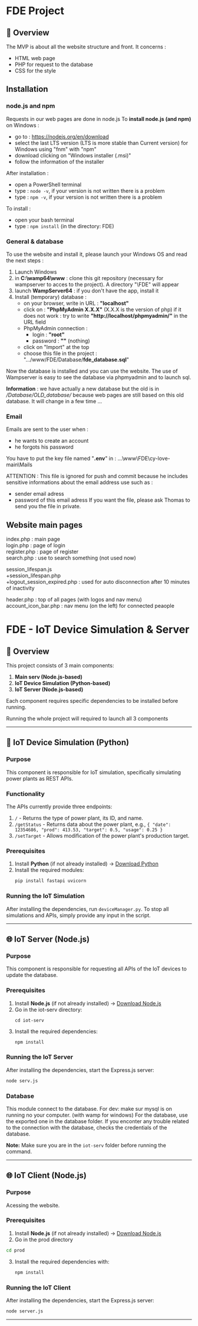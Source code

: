 # FDE Project

## 📌 Overview
The MVP is about all the website structure and front.
It concerns :
   - HTML web page
   - PHP for request to the database
   - CSS for the style

## Installation
### node.js and npm

Requests in our web pages are done in node.js
To **install node.js (and npm)** on Windows :
   - go to : https://nodejs.org/en/download
   - select the last LTS version (LTS is more stable than Current version) for Windows using "fnm" with "npm"
   - download clicking on "Windows installer (.msi)"
   - follow the information of the installer

After installation : 
   - open a PowerShell terminal
   - type : ```node -v```, if your version is not written there is a problem
   - type : ```npm -v```, if your version is not written there is a problem

To install : 
   - open your bash terminal
   - type : ```npm install``` (in the directory: FDE)


### General & database
To use the website and install it, please launch your Windows OS and read the next steps :
   1. Launch Windows
   2. in **C:\wamp64\www** : clone this git repository (necessary for wampserver to acces to the project). A directory "\FDE" will appear
   3. launch **WampServer64** : if you don't have the app, install it
   4. Install (temporary) database :
      - on your browser, write in URL : **"localhost"**
      - click on : **"PhpMyAdmin X.X.X"** (X.X.X is the version of php)
      if it does not work : try to write **"http://localhost/phpmyadmin/"** in the URL field
      - PhpMyAdmin connection : 
         - login : **"root"**
         - password : **""** (nothing)
      - click on "Import" at the top
      - choose this file in the project : ".../www/FDE/Database/**fde_database.sql**"

Now the database is installed and you can use the website.
The use of Wampserver is easy to see the database via phpmyadmin and to launch sql.

**Information** : we have actually a new database but the old is in */Database/OLD_database/* because web pages are still based on this old database. It will change in a few time ...

### Email
Emails are sent to the user when :
   - he wants to create an account
   - he forgots his password

You have to put the key file named "**.env**" in : ...\www\FDE\cy-love-main\Mails  

ATTENTION : This file is ignored for push and commit because he includes sensitive informations about the email address use such as :
   - sender email adress
   - password of this email adress
If you want the file, please ask Thomas to send you the file in private.

## Website main pages
index.php : main page  
login.php : page of login  
register.php : page of register  
search.php : use to search something (not used now)  

session_lifespan.js  
+session_lifespan.php  
+logout_session_expired.php : used for auto disconnection after 10 minutes of inactivity  


header.php : top of all pages (with logos and nav menu)
account_icon_bar.php : nav menu (on the left) for connected peaople




# FDE - IoT Device Simulation & Server

## 📌 Overview
This project consists of 3 main components:
1. **Main serv (Node.js-based)**
2. **IoT Device Simulation (Python-based)**
3. **IoT Server (Node.js-based)**

Each component requires specific dependencies to be installed before running.

Running the whole project will required to launch all 3 components

---

## 🚀 IoT Device Simulation (Python)
### **Purpose**
This component is responsible for IoT simulation, specifically simulating power plants as REST APIs.

### **Functionality**
The APIs currently provide three endpoints:
1. `/` - Returns the type of power plant, its ID, and name.
2. `/getStatus` - Returns data about the power plant, e.g., `{ "date": 12354686, "prod": 413.53, "target": 0.5, "usage": 0.25 }`
3. `/setTarget` - Allows modification of the power plant's production target.

### **Prerequisites**
1. Install **Python** (if not already installed) → [Download Python](https://www.python.org/downloads/)
2. Install the required modules:
   ```sh
   pip install fastapi uvicorn
   ```

### **Running the IoT Simulation**
After installing the dependencies, run `deviceManager.py`. To stop all simulations and APIs, simply provide any input in the script.

---

## 🌐 IoT Server (Node.js)
### **Purpose**
This component is responsible for requesting all APIs of the IoT devices to update the database.

### **Prerequisites**
1. Install **Node.js** (if not already installed) → [Download Node.js](https://nodejs.org/)
2. Go in the iot-serv directory:
   ```
   cd iot-serv
   ```
3. Install the required dependencies:
   ```sh
   npm install
   ```

### **Running the IoT Server**
After installing the dependencies, start the Express.js server:
```sh
node serv.js
```

### Database
This module connect to the database. 
For dev: make sur mysql is on running no your computer. (with wamp for windows) 
For the database, use the exported one in the database folder. If you enconter any trouble related to the connection with the database, checks the credentials of the database.

**Note:** Make sure you are in the `iot-serv` folder before running the command.

---

## 🌐 IoT Client (Node.js)
### **Purpose**
Acessing the website.

### **Prerequisites**
1. Install **Node.js** (if not already installed) → [Download Node.js](https://nodejs.org/)
2. Go in the prod directory
```sh
cd prod
```
3. Install the required dependencies with:
   ```sh
   npm install
   ```

### **Running the IoT Client**
After installing the dependencies, start the Express.js server:
```sh
node server.js
```

---
